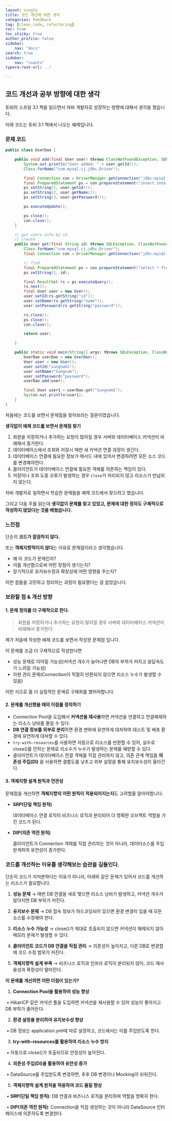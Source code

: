 ```yaml
---
layout: single
title: 코드 개선에 대한 생각
categories: Feedback
tag: [clean_code, refactoring]
toc: true
toc_sticky: true
author_profile: false
sidebar:
    nav: "docs"
search: true
sidebar:
    nav: "counts"
typora-root-url: ../

---
```


## 코드 개선과 공부 방향에 대한 생각

토비의 스프링 3.1 책을 읽으면서 자바 개발자로 성장하는 방향에 대해서 생각을 했습니다.

아래 코드는 토비 3.1 책에서 나오는 예제입니다.

### 문제 코드

```java
public class UserDao {

	public void add(final User user) throws ClassNotFoundException, SQLException {
		System.out.println("User added: " + user.getId());
		Class.forName("com.mysql.cj.jdbc.Driver");

		final Connection con = DriverManager.getConnection("jdbc:mysql://localhost/spring", "root", "1234");
		final PreparedStatement ps = con.prepareStatement("insert into users(id, name, password) values (?,?,?);");
		ps.setString(1, user.getId());
		ps.setString(2, user.getName());
		ps.setString(3, user.getPassword());

		ps.executeUpdate();

		ps.close();
		con.close();
	}

	// get users info by id
	// create
	public User get(final String id) throws SQLException, ClassNotFoundException {
		Class.forName("com.mysql.cj.jdbc.Driver");
		final Connection con = DriverManager.getConnection("jdbc:mysql://localhost/spring", "root", "1234");

		// find
		final PreparedStatement ps = con.prepareStatement("select * from users where id = ?;");
		ps.setString(1, id);

		final ResultSet rs = ps.executeQuery();
		rs.next();
		final User user = new User();
		user.setId(rs.getString("id"));
		user.setName(rs.getString("name"));
		user.setPassword(rs.getString("password"));

		rs.close();
		ps.close();
		con.close();

		return user;

	}

	public static void main(String[] args) throws SQLException, ClassNotFoundException {
		UserDao userDao = new UserDao();
		User user = new User();
		user.setId("sungnam1");
		user.setName("Sungnam");
		user.setPassword("password");
		userDao.add(user);

		final User user1 = userDao.get("sungnam1");
		System.out.println(user1);
	}
}
```

처음에는 코드를 보면서 문제점을 찾아보라는 질문이였습니다.

**생각없이 예제 코드를 보면서 문제점 찾기**

1. 회원을 저장하거나 추가하는 요청이 많아질 경우 서버와 데이터베이스 커넥션이 비례해서 증가한다.
2. 데이터베이스에서 조회와 저장시 매번 새 커넥션 연결 과정이 생긴다.
3. 데이터베이스 연결에 필요한 정보가 메서드 내에 있어서 변경하려면 모든 소스 코드를 변경해야한다.
4. 클라이언트가 데이터베이스 연결에 필요한 객체를 의존하는 책임이 있다.
5. 저장이나 조회 도중 오류가 발생하는 경우 `close`가 처리되지 않고 리소스가 반납되지 않는다.

자바 개발자로 일하면서 학습한 문제들을 예제 코드에서 찾으려고 했습니다.

그리고 다음 주를 읽는데 **생각없이 문제를 찾고 있었고, 문제에 대한 정의도 구체적으로 작성하지 않았다는 것을 배웠습니다.**

### 느낀점

단순히 **코드가 깔끔하지 않다.**

또는 **객체지향적이지 않다**는 이유로 문제점이라고 생각했습니다.

+ 왜 이 코드가 문제인지?
+ 이를 개선함으로써 어떤 장점이 생기는지?
+ 장기적으로 유지보수정과 확장성에 어떤 영향을 주는지?

이런 점들을 고민하고 정리하는 과정이 필요했다는 걸 알았습니다.

### 보완할 점 & 개선 방향

#### 1. 문제 정의를 더 구체적으로 한다.

> 회원을 저장하거나 추가하는 요청이 많아질 경우 서버와 데이터베이스 커넥션이 비례해서 증가한다.

제가 처음에 작성한 예제 코드를 보면서 작성한 문제점 입니다.

이 문제를 조금 더 구체적으로 작성한다면 

+ 성능 문제로 이어질 가능성(커넥션 개수가 늘어나면 DB의 부하가 커지고 응답속도가 느려질 가능성)
+ 자원 관리 문제(Connection이 적절히 반환되지 않으면 리소스 누수가 발생할 수 있음)

이런 식으로 좀 더 실질적인 문제로 구체화를 했어야합니다.

#### 2. 문제를 개선했을 때의 이점를 정의하기

+ Connection Pool을 도입해서 **커넥션을 재사용**하면 커넥션을 연결하고 연결해제하는 리소스 낭비를 줄일 수 있다.
+ **DB 연결 정보를 외부로 분리**하면 환경 변화에 유연하게 대처하여 테스트 및 배포 환경에 유연하게 대처할 수 있다.
+ `try-with-resources`를 사용하면 자동으로 리소스를 반환할 수 있어, 실수로 close()를 안하는 문제로 리소수가 누수가 발생하는 문제를 예방할 수 있다.
+ 클라이언트가 데이터베이스 연결 객체를 직접 관리하지 않고, 의존 관계 책임을 **의존성 주입(DI)** 을 사용하면 결합도를 낮추고 외부 설정을 통해 유지보수성이 올라간다.

#### 3. 객체지향 설계 원칙과 연관성

문제점을 개선하면 **객체지향의 어떤 원칙이 적용되어지는지**도 고려할줄 알아야합니다.

+ **SRP(단일 책임 원칙)**

  데이터베이스 연결 로직이 비즈니스 로직과 분리되어 더 명확한 오브젝트 역할을 가진 코드가 된다.

+ **DIP(의존 역전 원칙)**

  클라이언트가 Connection 객체를 직접 관리하는 것이 아니라, 데이터소스를 주입받게하여 유연성이 증가한다.

### 코드를 개선하는 이유를 생각해보는 습관을 길들인다.

단순히 코드가 지저분하다는 이유가 아니라, 아래와 같은 문제가 있어서 코드를 개선하는 리소스가 필요합니다.

1. **성능 문제** → 매번 DB 연결을 새로 맺으면 리소스 낭비가 발생하고, 커넥션 개수가 많아지면 DB 부하가 커진다.

2.	**유지보수 문제** → DB 접속 정보가 하드코딩되어 있으면 환경 변경이 있을 때 모든 소스를 수정해야 한다.

3.	**리소스 누수 가능성** → close()가 제대로 호출되지 않으면 커넥션이 해제되지 않아 메모리 문제가 발생할 수 있다.

4.	**클라이언트 코드가 DB 연결을 직접 관리** → 의존성이 높아지고, 다른 DB로 변경할 때 코드 수정 범위가 커진다.

5.	**객체지향적 설계 부족** → 비즈니스 로직과 인프라 로직이 분리되지 않아, 코드 재사용성과 확장성이 떨어진다.



**이 문제를 개선하면 어떤 이점이 있는가?**

1.	**Connection Pool을 활용하여 성능 향상**

​	•	HikariCP 같은 커넥션 풀을 도입하면 커넥션을 재사용할 수 있어 성능이 좋아지고 DB 부하가 줄어든다.

2.	**환경 설정을 분리하여 유지보수성 향상**

​	•	DB 정보는 application.yml에 따로 설정하고, 코드에서는 이를 주입받도록 한다.

3.	**try-with-resources를 활용하여 리소스 누수 방지**

​	•	자동으로 close()가 호출되므로 안정성이 높아진다.

4.	**의존성 주입(DI)을 활용하여 유연성 증가**

​	•	DataSource를 주입받도록 변경하면, 추후 DB 변경이나 Mocking이 쉬워진다.

5.	**객체지향적 설계 원칙을 적용하여 코드 품질 향상**

​	•	**SRP(단일 책임 원칙)**: DB 연결과 비즈니스 로직을 분리하여 역할을 명확히 한다.

​	•	**DIP(의존 역전 원칙)**: Connection을 직접 생성하는 것이 아니라 DataSource 인터페이스에 의존하도록 변경한다.



